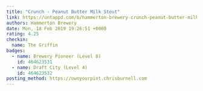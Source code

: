 ```yaml
---
title: "Crunch - Peanut Butter Milk Stout"
link: https://untappd.com/b/hammerton-brewery-crunch-peanut-butter-milk-stout/2515713
authors: Hammerton Brewery
date: Mon, 18 Feb 2019 19:26:51 +0000
rating: 4.25
checkin:
  name: The Griffin
badges:
  - name: Brewery Pioneer (Level 8)
    id: 464623531
  - name: Draft City (Level 4)
    id: 464623532
posting_method: https://ownyourpint.chrisburnell.com
---
```

